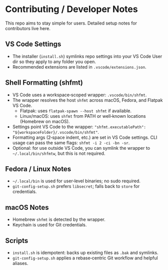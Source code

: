 # Contributing / Developer Notes

This repo aims to stay simple for users. Detailed setup notes for contributors live here.

## VS Code Settings

- The installer (`install.sh`) symlinks repo settings into your VS Code User dir so they apply to any folder you open.
- Recommended extensions are listed in `.vscode/extensions.json`.

## Shell Formatting (shfmt)

- VS Code uses a workspace‑scoped wrapper: `.vscode/bin/shfmt`.
- The wrapper resolves the host `shfmt` across macOS, Fedora, and Flatpak VS Code.
  - Flatpak: uses `flatpak-spawn --host shfmt` if available.
  - Linux/macOS: uses `shfmt` from PATH or well‑known locations (Homebrew on macOS).
- Settings point VS Code to the wrapper: `"shfmt.executablePath": "${workspaceFolder}/.vscode/bin/shfmt"`.
- Formatting args (2‑space indent, etc.) are set in VS Code settings. CLI usage can pass the same flags: `shfmt -i 2 -ci -bn -sr`.
- Optional: for use outside VS Code, you can symlink the wrapper to `~/.local/bin/shfmtw`, but this is not required.

## Fedora / Linux Notes

- `~/.local/bin` is used for user‑level binaries; no sudo required.
- `git-config-setup.sh` prefers `libsecret`; falls back to `store` for credentials.

## macOS Notes

- Homebrew `shfmt` is detected by the wrapper.
- Keychain is used for Git credentials.

## Scripts

- `install.sh` is idempotent: backs up existing files as `.bak` and symlinks.
- `git-config-setup.sh` applies a rebase‑centric Git workflow and helpful aliases.

